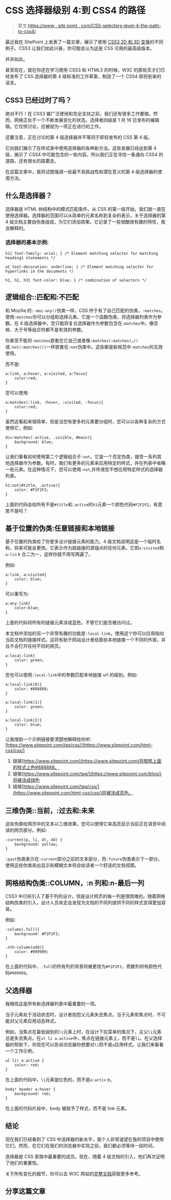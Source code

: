 # CSS 选择器级别 4:到 CSS4 的路径

> 原文:[https://www . site point . com/CSS-selectors-level-4-the-path-to-css4/](https://www.sitepoint.com/css-selectors-level-4-the-path-to-css4/)

最近我在 SitePoint 上发表了一篇文章，展示了使用 [CSS3 2D 和 3D 变换](https://www.sitepoint.com/advanced-css3-2d-and-3d-transform-techniques/)的不同例子。CSS3 让我们如此兴奋，你可能会认为这是 CSS 可用的最高级版本。

并非如此。

甚至现在，就在你还在学习使用 CSS3 和 HTML5 的时候，W3C 的那些天才们已经发布了 CSS 选择器的第 4 级标准的工作草案，制造了一个 CSS4 即将到来的谣言。

## CSS3 已经过时了吗？

绝对不行！在 CSS3 被广泛使用和完全支持之前，我们还有很多工作要做。然而，网络正处于一个不断发展变化的状态。选择者四级是 1 月 16 日发布的编辑稿。它仅供讨论，应被视为一项正在进行的工作。

还要注意，正在讨论的第 4 级选择器并不等同于即将发布的 CSS 第 4 版。

它向我们展示了在样式表中使用选择器的各种新方法。这些发展已经达到第 4 级，揭示了 CSS4 中可能包含的一些内容。所以我们正在寻找一条通向 CSS4 的道路，还有很长的路要走。

在这篇文章中，我将试图强调一些最不具挑战性和潜在意义的第 4 级选择器的使用方法。

## 什么是选择器？

选择器是 HTML 树结构中的模式匹配条件。从 CSS 的第一级开始，我们就一直在使用选择器。选择器的范围可以从简单的元素名称到复杂的表示。关于选择器的第 4 级文档主要由伪类组成，为它们添加效果。它记录了一些很酷很有趣的特性，我会解释的。

### 选择器的基本示例:

```
h1{ font-family: arial; } /* Element matching selector for matching heading1 statements */
```

```
a{ text-decoration: underline; } /* Element matching selector for hyperlinks in the documents */
```

```
h1, h2, h3{ font-color: blue; } /* combination of selectors */
```

## 逻辑组合::匹配和:不匹配

和 Mozilla 的`:-moz-any()`伪类一样，CSS 终于有了自己匹配的伪类，`:matches`。使用`:matches`你可以分组和选择元素。它是一个函数伪类，将选择器列表作为参数。在 4 级选择器中，您只能将复合选择器作为参数包含在`:matches`中。像空格、大于号等组合符都不是有效的参数。

你甚至不能将`:matches`嵌套在它自己或者像`:matches(:matches(…))`或`:not(:matches())`一样嵌套在`:not`伪类中。这些都是新规范中`:matches`的无效使用。

而不是:

```
a:link, a:hover, a:visited, a:focus{
    color:red;
}
```

您可以使用:

```
a:matches(:link, :hover, :visited, :focus){
    color:red;
}
```

虽然这看起来很简单，但是当您有更多的元素要分组时，您可以以各种复杂的方式使用它，例如:

```
div:matches(.active, .visible, #main){
    background: blue;
}
```

让我们看看如何使用第二个逻辑组合子`:not`。它是一个否定伪类，接受一系列其他选择器作为参数。有时，我们有更多的元素来应用特定的样式，并在列表中省略一些元素。在这种情况下，您可以使用`:not`,并传递您不想应用特定样式的选择器列表。

```
h1:not(#title, .active){
    color: #F2F2F2;
}
```

上面的代码会给所有不是`#title`和`.active`的`h1`元素一个颜色代码`#F2F2F2`。有意思不是吗？

## 基于位置的伪类:任意链接和本地链接

基于位置的伪类给了你更多设计链接元素的能力。4 级文档说明这是一个临时名称，将来可能会更改。它表示作为超链接的源锚点的任何元素。它把`a:visited`和`a:lin` k 合二为一，这样你就不用写两遍了。

例如:

```
a:link, a:visited{
    color: blue;
}
```

可以重写为:

```
a:any-link{
    color:blue;
}
```

上面的代码将所有的链接元素涂成蓝色，不管它们是否被访问过。

本文档中添加的另一个非常有趣的功能是`:local-link`。使用这个你可以应用指向当前文档的链接样式。这将有助于网站设计者给那些本地链接一个不同的外观，并且不会打开任何不同的网页。

```
a:local-link{
    color: green;
}
```

您也可以使用`:local-link`中的参数匹配本地链接 url 的级别。例如:

```
a:local-link(0){
    color: #888888;
}

a:local-link(1){
    color: green;
}

a:local-link(2){
    color: blue;
}
```

让我借助一个示例链接更清楚地解释给你听:[https://www.sitepoint.com/tag/css/](https://www.sitepoint.com/html-css/css/)

1.  链接[https://www.sitepoint.com](https://www.sitepoint.com)将按照上面的样式上色#888888。
2.  链接[https://www.sitepoint.com/tag/](https://www.sitepoint.com/blog/)将被涂成绿色
3.  链接[https://www.sitepoint.com/tag/css/](https://www.sitepoint.com/html-css/css/)将被涂成蓝色。

## 三维伪类::当前，:过去和:未来

这些伪类给网页中的文本以三维效果。您可以使用它来高亮显示当前正在语音中阅读的网页部分。例如:

```
:current(p, li, dt, dd) {
    background: yellow;
}
```

`:past`伪类表示在`:current`部分之前的文本部分，而`:future`伪类表示下一部分。使用这些伪类突出显示和模糊文本将会给读者一个舒适的文档视图。

## 网格结构伪类::COLUMN，:n 列和:n-最后一列

CSS3 中已经引入了基于列的设计，但是设计网页的每一列是很困难的。随着网格结构伪类的引入，设计人员肯定会发现为文档的不同列提供不同的样式变得更加容易。

例如:

```
:column(.full){
    background: #F2F2F2;
}

.nth-column(odd){
    color: #999999;
}
```

在上面的代码中，`.full`的所有列的背景将被更改为`#F2F2F2`，奇数列将有颜色代码`#999999`。

## 父选择器

我相信这是所有新选择器列表中最重要的一项。

当子元素处于活动状态时，设计者抱怨父元素失去焦点。当子元素有焦点时，不可能对父元素应用动态样式。

例如，当焦点在最低级别的`li`元素上时，在设计下拉菜单的情况下，主父`li`元素总是失去焦点。在`ul li a.active`中，焦点在链接元素上，而不是`li`。在父选择器的帮助下，你现在可以告诉浏览器你想要对`li`而不是`a`应用样式。让我们来看看一个工作示例。

```
ul li! a.active {
    color: red;
}
```

在上面的代码中，`li`元素是红色的，而不是`a:activ` e。

```
body! header a:hover {
    background: red;
}
```

在上面的代码片段中，body 被赋予了样式，而不是 link 元素。

## 结论

现在我们已经看到了 CSS 中选择器的新水平，我个人非常渴望在我的项目中使用它们。然而，在它们在我们的浏览器中实现之前，我们都必须等待一段时间。

选择器是 CSS 家族中最重要的成员。现在，随着 4 级文档的引入，他们再次证明了他们的重要性。

关于所有变化的细节，你可以去 W3C 网站的[完整文档](http://dev.w3.org/csswg/selectors4/)获取更多参考。

## 分享这篇文章